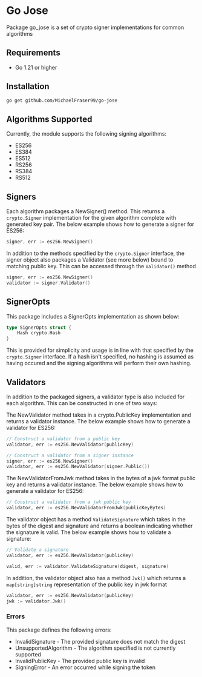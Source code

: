 # Go Jose
Package go_jose is a set of crypto signer implementations for common algorithms

## Requirements
- Go 1.21 or higher

## Installation
```bash
go get github.com/MichaelFraser99/go-jose
```

## Algorithms Supported
Currently, the module supports the following signing algorithms:
- ES256
- ES384
- ES512
- RS256
- RS384
- RS512

## Signers
Each algorithm packages a NewSigner() method. This returns a `crypto.Signer` implementation for the given algorithm complete with generated key pair. The below example shows how to generate a signer for ES256:
```go
signer, err := es256.NewSigner()
```

In addition to the methods specified by the `crypto.Signer` interface, the signer object also packages a Validator (see more below) bound to matching public key. This can be accessed through the `Validator()` method
```go
signer, err := es256.NewSigner()
validator := signer.Validator()
```

## SignerOpts
This package includes a SignerOpts implementation as shown below:
```go
type SignerOpts struct {
	Hash crypto.Hash
}
```
This is provided for simplicity and usage is in line with that specified by the `crypto.Signer` interface. If a hash isn't specified, no hashing is assumed as having occured and the signing algorithms will perform their own hashing.

## Validators
In addition to the packaged signers, a validator type is also included for each algorithm. This can be constructed in one of two ways:

The NewValidator method takes in a crypto.PublicKey implementation and returns a validator instance. The below example shows how to generate a validator for ES256:
```go
// Construct a validator from a public key
validator, err := es256.NewValidator(publicKey)

// Construct a validator from a signer instance
signer, err := es256.NewSigner()
validator, err := es256.NewValidator(signer.Public())
```

The NewValidatorFromJwk method takes in the bytes of a jwk format public key and returns a validator instance. The below example shows how to generate a validator for ES256:
```go
// Construct a validator from a jwk public key
validator, err := es256.NewValidatorFromJwk(publicKeyBytes)
```

The validator object has a method `ValidateSignature` which takes in the bytes of the digest and signature and returns a boolean indicating whether the signature is valid. The below example shows how to validate a signature:
```go
// Validate a signature
validator, err := es256.NewValidator(publicKey)

valid, err := validator.ValidateSignature(digest, signature)
```

In addition, the validator object also has a method `Jwk()` which returns a `map[string]string` representation of the public key in jwk format
```go
validator, err := es256.NewValidator(publicKey)
jwk := validator.Jwk()
```

### Errors
This package defines the following errors:
- InvalidSignature - The provided signature does not match the digest
- UnsupportedAlgorithm - The algorithm specified is not currently supported
- InvalidPublicKey - The provided public key is invalid
- SigningError - An error occurred while signing the token
